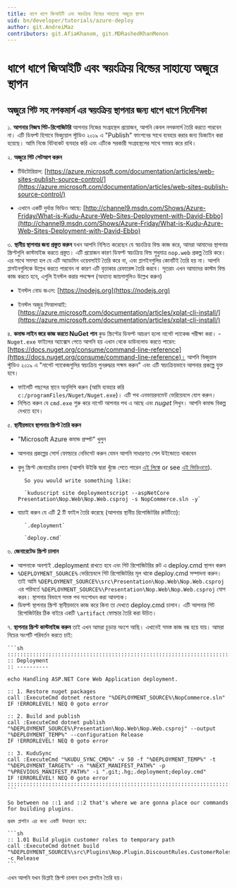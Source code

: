 ```yaml
---
title: ধাপে ধাপে জিআইটি এবং স্বয়ংক্রিয় বিল্ডের সাহায্যে অজুরে স্থাপন
uid: bn/developer/tutorials/azure-deploy
author: git.AndreiMaz
contributors: git.AfiaKhanom, git.MDRashedKhanMenon
---
```


# ধাপে ধাপে জিআইটি এবং স্বয়ংক্রিয় বিল্ডের সাহায্যে অজুরে স্থাপন

## অজুরে গিট সহ নপকমার্স এর স্বয়ংক্রিয় স্থাপনার জন্য ধাপে ধাপে নির্দেশিকা

১. **আপনার নিজস্ব গিট-রিপোজিটরি** আপনার নিজের সংগ্রহস্থল প্রয়োজন, আপনি কেবল নপকমার্স তৈরি করতে পারবেন না। এটি ডিফল্ট হিসাবে ভিজ্যুয়াল স্টুডিও ২০১৯ এ "Publish" ফাংশনের সাথে ব্যবহার করার জন্য ডিজাইন করা হয়েছে। আমি নিজে বিটবকেট ব্যবহার করি এবং এটিকে সরকারী সংগ্রহস্থলের সাথে সমন্বয় করে রাখি।

২. **অজুরে গিট সেটআপ করুন**

- টিউটোরিয়াল: [https://azure.microsoft.com/documentation/articles/web-sites-publish-source-control/](https://azure.microsoft.com/documentation/articles/web-sites-publish-source-control/)

- এখানে একটি দুর্দান্ত ভিডিও আছে: [http://channel9.msdn.com/Shows/Azure-Friday/What-is-Kudu-Azure-Web-Sites-Deployment-with-David-Ebbo](http://channel9.msdn.com/Shows/Azure-Friday/What-is-Kudu-Azure-Web-Sites-Deployment-with-David-Ebbo)

৩. **স্থানীয় স্থাপনার জন্য প্রস্তুত করুন** যখন আপনি নিশ্চিত করেছেন যে স্বয়ংক্রিয় বিল্ড কাজ করে, আমরা আমাদের স্থাপনার স্ক্রিপ্টগুলি কাস্টমাইজ করতে প্রস্তুত। এটি প্রয়োজন কারণ ডিফল্ট স্বয়ংক্রিয় বিল্ড শুধুমাত্র `nop.web` প্রকল্প তৈরি করে। এর সাথে সমস্যা হল যে এটি অ্যাডমিন ওয়েবসাইট তৈরি করে না, এবং প্লাগইনগুলির কোনটিই তৈরি হয় না। আপনি প্লাগইনগুলিকে উল্লেখ করতে পারবেন না কারণ এটি বৃত্তাকার রেফারেন্স তৈরি করবে। সুতরাং এখন আমাদের কাস্টম বিল্ড কাজ করতে হবে, এগুলি ইনস্টল করার পদক্ষেপ (অন্যান্য জায়গাগুলিও উল্লেখ করুন)

- ইনস্টল নোড জএস: [https://nodejs.org](https://nodejs.org)

- ইনস্টল অজুর সিআলআই: [https://azure.microsoft.com/documentation/articles/xplat-cli-install/](https://azure.microsoft.com/documentation/articles/xplat-cli-install/)

৪. **কমান্ড লাইন স্তরে কাজ করতে NuGet পান** কুড স্ক্রিপ্টের ডিফল্ট আচরণ হলো নাগেট প্যাকেজ পরীক্ষা করা।
    - `Nuget.exe` ফাইলের অ্যাক্সেস পেতে আপনি হয় এখান থেকে ডাউনলোড করতে পারেন: [https://docs.nuget.org/consume/command-line-reference](https://docs.nuget.org/consume/command-line-reference)। আপনি ভিজুয়াল স্টুডিও ২০১৯ এ "নাগেট প্যাকেজগুলির স্বয়ংক্রিয় পুনরুদ্ধার সক্ষম করুন" এবং এটি স্বয়ংক্রিয়ভাবে আপনার প্রকল্পে যুক্ত হবে।

- ফাইলটি পছন্দের স্থানে অনুলিপি করুন (আমি ব্যবহার করি `c:/programFiles/Nuget/Nuget.exe`)। এটি পথ এনভায়রনমেন্ট ভেরিয়েবলে যোগ করুন।
- নিশ্চিত করুন যে `cmd.exe` শুরু করে নাগেট আপনার পথ এ আছে এবং *nuget* লিখুন। আপনি কমান্ড বিকল্প দেখতে হবে।

৫. **স্থানীয়ভাবে স্থাপনার স্ক্রিপ্ট তৈরি করুন**

- "Microsoft Azure কমান্ড প্রম্পট" খুলুন
- আপনার প্রকল্পের সোর্স ফোল্ডারে নেভিগেট করুন যেমন আপনি সাধারণত শেল উইন্ডোতে থাকবেন
- কুদু স্ক্রিপ্ট জেনারেটর চালান (আপনি উইকি দ্বারা খুঁজে পেতে পারেন [এই লিঙ্কে](https://github.com/projectkudu/kudu/wiki) or see [এই ভিডিওতে](https://azure.microsoft.com/resources/videos/custom-web-site-deployment-scripts-with-kudu/)).

        So you would write something like:

        `kuduscript site deploymentscript --aspNetCore Presentation\Nop.Web\Nop.Web.csproj -s NopCommerce.sln -y`
- যাচাই করুন যে এটি 2 টি ফাইল তৈরি করেছে (আপনার স্থানীয় রিপোজিটরির রুটটিতে):

        `.deployment`

        `deploy.cmd`

৬. **জেনারেটেড স্ক্রিপ্ট চালান**

- আপনাকে অবশ্যই .deployment রাখতে হবে এবং গিট রিপোজিটরির রুট এ deploy.cmd স্থাপন করুন
- `%DEPLOYMENT_SOURCE%` ভেরিয়েবলে গিট রিপোজিটরির মূল থাকে deploy.cmd সম্পাদনা করুন। তাই আমি `%DEPLOYMENT_SOURCE%\src\Presentation\Nop.Web\Nop.Web.csproj` এর পরিবর্তে `%DEPLOYMENT_SOURCE%\Presentation\Nop.Web\Nop.Web.csproj` যোগ করব। স্থাপনার বিভাগে সমস্ত পথ সংশোধন করা আবশ্যক।
- ডিফল্ট স্থাপনার স্ক্রিপ্ট স্থানীয়ভাবে কাজ করে কিনা তা দেখতে deploy.cmd চালান। এটি আপনার গিট রিপোজিটরির ঠিক বাইরে একটি `\artifact` ফোল্ডার তৈরি করা উচিত।

৭. **স্থাপনার স্ক্রিপ্ট কাস্টমাইজ করুন** তাই এখন আমরা চূড়ান্ত অংশে আছি। এখানেই সমস্ত কাজ বন্ধ হয়ে যায়। আমরা নিচের অংশটি পরিবর্তন করতে চাই:

    ```sh
    ::::::::::::::::::::::::::::::::::::::::::::::::::::::::::::::::::::::::::::::::::::::::::::::::::::::::::::::::::::::::::::::::::
    :: Deployment
    :: ----------

    echo Handling ASP.NET Core Web Application deployment.

    :: 1. Restore nuget packages
    call :ExecuteCmd dotnet restore "%DEPLOYMENT_SOURCE%\NopCommerce.sln"
    IF !ERRORLEVEL! NEQ 0 goto error

    :: 2. Build and publish
    call :ExecuteCmd dotnet publish "%DEPLOYMENT_SOURCE%\Presentation\Nop.Web\Nop.Web.csproj" --output "%DEPLOYMENT_TEMP%" --configuration Release
    IF !ERRORLEVEL! NEQ 0 goto error

    :: 3. KuduSync
    call :ExecuteCmd "%KUDU_SYNC_CMD%" -v 50 -f "%DEPLOYMENT_TEMP%" -t "%DEPLOYMENT_TARGET%" -n "%NEXT_MANIFEST_PATH%" -p "%PREVIOUS_MANIFEST_PATH%" -i ".git;.hg;.deployment;deploy.cmd"
    IF !ERRORLEVEL! NEQ 0 goto error
    ::::::::::::::::::::::::::::::::::::::::::::::::::::::::::::::::::::::::::::::::::::::::::::::::::::::::::::::::::::::::::::::::::
    ```

    So between no ::1 and ::2 that's where we are gonna place our commands for building plugins.

    প্রথম প্লাগইন এর জন্য একটি উদাহরণ হবে:

    ```sh
    :: 1.01 Build plugin customer roles to temporary path
    call :ExecuteCmd dotnet build "%DEPLOYMENT_SOURCE%\src\Plugins\Nop.Plugin.DiscountRules.CustomerRoles\Nop.Plugin.DiscountRules.CustomerRoles.csproj" -c Release
    ```

এখন আপনি যখন ডিপ্লাই স্ক্রিপ্ট চালান তখন প্লাগইন তৈরি হয়।
